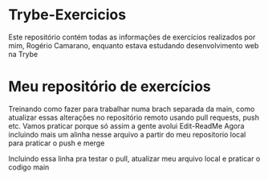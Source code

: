 # Trybe-Exercicios
  Este repositório contém todas as informações de exercícios realizados por mim, Rogério Camarano, enquanto estava estudando desenvolvimento web na Trybe
# Meu repositório de exercícios
Treinando como fazer para trabalhar numa brach separada da main, como atualizar essas alterações no repositório remoto usando pull requests, push etc.
Vamos praticar porque só assim a gente avolui
 Edit-ReadMe
Agora incluindo mais um alinha nesse arquivo a partir do meu repositorio local para praticar o push e merge

Incluindo essa linha pra testar o pull, atualizar meu arquivo local e praticar o codigo
 main
